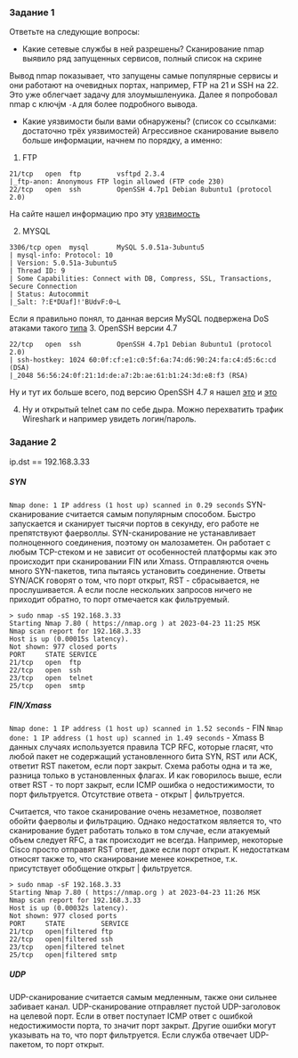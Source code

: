 ### Задание 1
Ответьте на следующие вопросы:

-   Какие сетевые службы в ней разрешены?
Сканирование nmap выявило ряд запущенных сервисов, полный список на скрине

Вывод nmap показывает, что запущены самые популярные сервисы и они работают на очевидных портах, например, FTP на 21 и SSH на 22. Это уже облегчает задачу для злоумышленyика. 
Далее я попробовал nmap с ключjм `-A` для более подробного вывода. 

-   Какие уязвимости были вами обнаружены? (список со ссылками: достаточно трёх уязвимостей)
Агрессивное сканирование вывело больше информации,  начнем по порядку, а именно:   
1. FTP
```
21/tcp   open  ftp         vsftpd 2.3.4
|_ftp-anon: Anonymous FTP login allowed (FTP code 230)
22/tcp   open  ssh         OpenSSH 4.7p1 Debian 8ubuntu1 (protocol 2.0)
```
На сайте нашел информацию про эту [уязвимость](https://www.exploit-db.com/exploits/49757)

2. MYSQL
```
3306/tcp open  mysql       MySQL 5.0.51a-3ubuntu5
| mysql-info: Protocol: 10
| Version: 5.0.51a-3ubuntu5
| Thread ID: 9
| Some Capabilities: Connect with DB, Compress, SSL, Transactions, Secure Connection
| Status: Autocommit
|_Salt: ?:E*DUaf]!'BUdvF:0~L
```
Если я правильно понял, то данная версия MySQL подвержена DoS атаками такого [типа](https://www.exploit-db.com/exploits/41954)
3. OpenSSH версии 4.7
```
22/tcp   open  ssh         OpenSSH 4.7p1 Debian 8ubuntu1 (protocol 2.0)
| ssh-hostkey: 1024 60:0f:cf:e1:c0:5f:6a:74:d6:90:24:fa:c4:d5:6c:cd (DSA)
|_2048 56:56:24:0f:21:1d:de:a7:2b:ae:61:b1:24:3d:e8:f3 (RSA)
```
Ну и тут их больше всего, под версию OpenSSH 4.7 я нашел [это](https://www.exploit-db.com/exploits/45210) и [это](https://www.exploit-db.com/exploits/45233)

4. Ну и открытый telnet сам по себе дыра. Можно перехватить трафик Wireshark и например увидеть логин/пароль. 


### Задание 2
ip.dst == 192.168.3.33

##### SYN
`Nmap done: 1 IP address (1 host up) scanned in 0.29 seconds`
SYN-сканирование считается самым популярным способом. Быстро запускается и сканирует тысячи портов в секунду, его работе не препятствуют фаерволлы. SYN-сканирование не устанавливает полноценного соединения, поэтому он малозаметен. Он работает с любым TCP-стеком и не зависит от особенностей платформы как это происходит при сканировании FIN или Xmass. 
Отправляются очень много SYN-пакетов, типа пытаясь установить соединение. 
Ответы SYN/ACK говорят о том, что порт открыт, RST - сбрасывается, не прослушивается. А если после нескольких запросов ничего не приходит обратно, то порт отмечается как фильтруемый. 
```
> sudo nmap -sS 192.168.3.33
Starting Nmap 7.80 ( https://nmap.org ) at 2023-04-23 11:25 MSK
Nmap scan report for 192.168.3.33
Host is up (0.00015s latency).
Not shown: 977 closed ports
PORT     STATE SERVICE
21/tcp   open  ftp
22/tcp   open  ssh
23/tcp   open  telnet
25/tcp   open  smtp
```

##### FIN/Xmass
`Nmap done: 1 IP address (1 host up) scanned in 1.52 seconds` - FIN
`Nmap done: 1 IP address (1 host up) scanned in 1.49 seconds` - Xmass
В данных случаях используется правила TCP RFC, которые гласят, что любой пакет не содержащий установленного бита SYN, RST или ACK, ответит RST пакетом, если порт закрыт. Схема работы одна и та же, разница только в установленных флагах. 
И как говорилось выше, если ответ RST - то порт закрыт, если ICMP ошибка о недостижимости, то порт фильтруется. Отсутствие ответа - открыт | фильтруется. 

Считается, что такое сканирование очень незаметное, позволяет обойти фаерволы и фильтрацию. Однако недостатком является то, что сканирование будет работать только в том случае, если атакуемый объем следует RFC, а так происходит не всегда. Например, некоторые Cisco просто отправят RST ответ, даже если порт открыт. 
К недостаткам относят также то, что сканирование менее конкретное, т.к. присутствует обобщение открыт | фильтруется. 
```
> sudo nmap -sF 192.168.3.33
Starting Nmap 7.80 ( https://nmap.org ) at 2023-04-23 11:26 MSK
Nmap scan report for 192.168.3.33
Host is up (0.00032s latency).
Not shown: 977 closed ports
PORT     STATE         SERVICE
21/tcp   open|filtered ftp
22/tcp   open|filtered ssh
23/tcp   open|filtered telnet
25/tcp   open|filtered smtp
```

##### UDP
UDP-сканирование считается самым медленным, также они сильнее забивает канал. 
UDP-сканирование отправляет пустой UDP-заголовок на целевой порт. Если в ответ поступает ICMP ответ с ошибкой недостижимости порта, то значит порт закрыт. Другие ошибки могут указывать на то, что порт фильтруется. Если служба отвечает UDP-пакетом, то порт открыт. 


